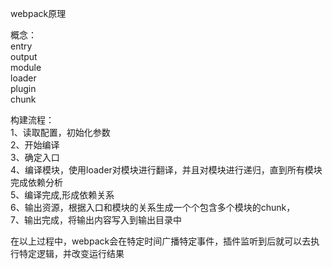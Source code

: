 webpack原理

概念：  
entry   
output  
module  
loader  
plugin  
chunk


构建流程：   
1、读取配置，初始化参数   
2、开始编译   
3、确定入口   
4、编译模块，使用loader对模块进行翻译，并且对模块进行递归，直到所有模块完成依赖分析    
5、编译完成,形成依赖关系   
6、输出资源，根据入口和模块的关系生成一个个包含多个模块的chunk，  
7、输出完成，将输出内容写入到输出目录中   

在以上过程中，webpack会在特定时间广播特定事件，插件监听到后就可以去执行特定逻辑，并改变运行结果
